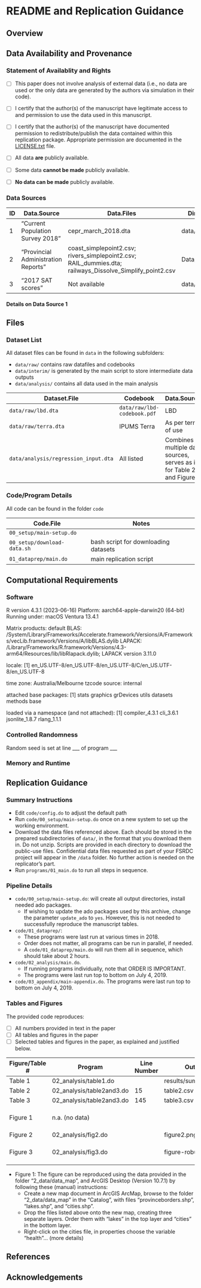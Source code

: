 # README and Replication Guidance

## Overview

## Data Availability and Provenance

### Statement of Availablity and Rights

- [ ] This paper does not involve analysis of external data (i.e., no
  data are used or the only data are generated by the authors via
  simulation in their code).

- [ ] I certify that the author(s) of the manuscript have legitimate
  access to and permission to use the data used in this manuscript.

- [ ] I certify that the author(s) of the manuscript have documented
  permission to redistribute/publish the data contained within this
  replication package. Appropriate permission are documented in the
  [LICENSE.txt](LICENSE.txt) file.

- [ ] All data **are** publicly available.

- [ ] Some data **cannot be made** publicly available.

- [ ] **No data can be made** publicly available.

### Data Sources

| ID  | Data.Source                         | Data.Files                                                                                               | Directory      | Provided | Citation              |
|-----|-------------------------------------|----------------------------------------------------------------------------------------------------------|----------------|----------|-----------------------|
| 1   | “Current Population Survey 2018”    | cepr_march_2018.dta                                                                                      | data/          | TRUE     | CEPR (2018)           |
| 2   | “Provincial Administration Reports” | coast_simplepoint2.csv; rivers_simplepoint2.csv; RAIL_dummies.dta; railways_Dissolve_Simplify_point2.csv | Data/maps/     | TRUE     | Administration (2017) |
| 3   | “2017 SAT scores”                   | Not available                                                                                            | data/to_clean/ | FALSE    | College Board (2020)  |

#### Details on Data Source 1

<!-- see data source examples: https://social-science-data-editors.github.io/guidance/Requested_information_dcas.html ---->

## Files

### Dataset List

All dataset files can be found in `data` in the following subfolders:

- `data/raw/` contains raw datafiles and codebooks
- `data/interim/` is generated by the main script to store intermediate
  data outputs
- `data/analysis/` contains all data used in the main analysis

| Dataset.File                         | Codebook                    | Data.Source.ID                                                               | Notes        | Provided |
|--------------------------------------|-----------------------------|------------------------------------------------------------------------------|--------------|----------|
| `data/raw/lbd.dta`                   | `data/raw/lbd-codebook.pdf` | LBD                                                                          | Confidential | No       |
| `data/raw/terra.dta`                 | IPUMS Terra                 | As per terms of use                                                          | Yes          |          |
| `data/analysis/regression_input.dta` | All listed                  | Combines multiple data sources, serves as input for Table 2, 3 and Figure 5. | Yes          |          |

### Code/Program Details

All code can be found in the folder `code`

| Code.File                   | Notes                                |
|-----------------------------|--------------------------------------|
| `00_setup/main-setup.do`    |                                      |
| `00_setup/download-data.sh` | bash script for downloading datasets |
| `01_dataprep/main.do`       | main replication script              |

## Computational Requirements

<!---- see instructions: https://social-science-data-editors.github.io/template_README/template-README.html --->

### Software

R version 4.3.1 (2023-06-16) Platform: aarch64-apple-darwin20 (64-bit)
Running under: macOS Ventura 13.4.1

Matrix products: default BLAS:
/System/Library/Frameworks/Accelerate.framework/Versions/A/Frameworks/vecLib.framework/Versions/A/libBLAS.dylib
LAPACK:
/Library/Frameworks/R.framework/Versions/4.3-arm64/Resources/lib/libRlapack.dylib;
LAPACK version 3.11.0

locale: \[1\]
en_US.UTF-8/en_US.UTF-8/en_US.UTF-8/C/en_US.UTF-8/en_US.UTF-8

time zone: Australia/Melbourne tzcode source: internal

attached base packages: \[1\] stats graphics grDevices utils datasets
methods base

loaded via a namespace (and not attached): \[1\] compiler_4.3.1
cli_3.6.1 jsonlite_1.8.7 rlang_1.1.1

### Controlled Randomness

Random seed is set at line \_\_\_ of program \_\_\_

### Memory and Runtime

## Replication Guidance

<!---- see instructions: https://social-science-data-editors.github.io/template_README/template-README.html --->

### Summary Instructions

- Edit `code/config.do` to adjust the default path
- Run `code/00_setup/main-setup.do` once on a new system to set up the
  working environment.
- Download the data files referenced above. Each should be stored in the
  prepared subdirectories of `data/`, in the format that you download
  them in. Do not unzip. Scripts are provided in each directory to
  download the public-use files. Confidential data files requested as
  part of your FSRDC project will appear in the `/data` folder. No
  further action is needed on the replicator’s part.
- Run `programs/01_main.do` to run all steps in sequence.

### Pipeline Details

- `code/00_setup/main-setup.do`: will create all output directories,
  install needed ado packages.
  - If wishing to update the ado packages used by this archive, change
    the parameter `update_ado` to `yes`. However, this is not needed to
    successfully reproduce the manuscript tables.
- `code/01_dataprep/`:
  - These programs were last run at various times in 2018.
  - Order does not matter, all programs can be run in parallel, if
    needed.
  - A `code/01_dataprep/main.do` will run them all in sequence, which
    should take about 2 hours.
- `code/02_analysis/main.do`.
  - If running programs individually, note that ORDER IS IMPORTANT.
  - The programs were last run top to bottom on July 4, 2019.
- `code/03_appendix/main-appendix.do`. The programs were last run top to
  bottom on July 4, 2019.

### Tables and Figures

The provided code reproduces:

- [ ] All numbers provided in text in the paper
- [ ] All tables and figures in the paper
- [ ] Selected tables and figures in the paper, as explained and
  justified below.

| Figure/Table \# | Program                   | Line Number | Output file              | Note                       |
|-----------------|---------------------------|-------------|--------------------------|----------------------------|
| Table 1         | 02_analysis/table1.do     |             | results/summarystats.csv |                            |
| Table 2         | 02_analysis/table2and3.do | 15          | table2.csv               |                            |
| Table 3         | 02_analysis/table2and3.do | 145         | table3.csv               |                            |
| Figure 1        | n.a. (no data)            |             |                          | Source: Herodus (2011)     |
| Figure 2        | 02_analysis/fig2.do       |             | figure2.png              |                            |
| Figure 3        | 02_analysis/fig3.do       |             | figure-robustness.png    | Requires confidential data |

- Figure 1: The figure can be reproduced using the data provided in the
  folder “2_data/data_map”, and ArcGIS Desktop (Version 10.7.1) by
  following these (manual) instructions:
  - Create a new map document in ArcGIS ArcMap, browse to the folder
    “2_data/data_map” in the “Catalog”, with files
    “provinceborders.shp”, “lakes.shp”, and “cities.shp”.
  - Drop the files listed above onto the new map, creating three
    separate layers. Order them with “lakes” in the top layer and
    “cities” in the bottom layer.
  - Right-click on the cities file, in properties choose the variable
    “health”… (more details)

## References

## Acknowledgements
